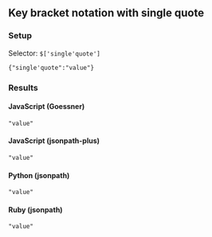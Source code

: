 ## Key bracket notation with single quote

### Setup
Selector: `$['single'quote']`

    {"single'quote":"value"}

### Results
#### JavaScript (Goessner)

    "value"

#### JavaScript (jsonpath-plus)

    "value"

#### Python (jsonpath)

    "value"

#### Ruby (jsonpath)

    "value"


